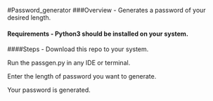 #Password_generator
###Overview - Generates a password of your desired length.

#### Requirements - Python3 should be installed on your system.
####Steps - 
Download this repo to your system.

Run the passgen.py in any IDE or terminal.

Enter the length of password you want to generate.

Your password is generated.

 
 
